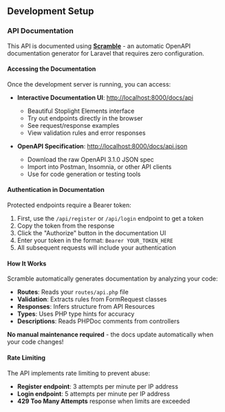 ## Development Setup

### API Documentation

This API is documented using **[Scramble](https://scramble.dedoc.co/)** - an automatic OpenAPI documentation generator for Laravel that requires zero configuration.

#### Accessing the Documentation

Once the development server is running, you can access:

- **Interactive Documentation UI**: [http://localhost:8000/docs/api](http://localhost:8000/docs/api)
  - Beautiful Stoplight Elements interface
  - Try out endpoints directly in the browser
  - See request/response examples
  - View validation rules and error responses

- **OpenAPI Specification**: [http://localhost:8000/docs/api.json](http://localhost:8000/docs/api.json)
  - Download the raw OpenAPI 3.1.0 JSON spec
  - Import into Postman, Insomnia, or other API clients
  - Use for code generation or testing tools

#### Authentication in Documentation

Protected endpoints require a Bearer token:

1. First, use the `/api/register` or `/api/login` endpoint to get a token
2. Copy the token from the response
3. Click the "Authorize" button in the documentation UI
4. Enter your token in the format: `Bearer YOUR_TOKEN_HERE`
5. All subsequent requests will include your authentication

#### How It Works

Scramble automatically generates documentation by analyzing your code:

- **Routes**: Reads your `routes/api.php` file
- **Validation**: Extracts rules from FormRequest classes
- **Responses**: Infers structure from API Resources
- **Types**: Uses PHP type hints for accuracy
- **Descriptions**: Reads PHPDoc comments from controllers

**No manual maintenance required** - the docs update automatically when your code changes!

#### Rate Limiting

The API implements rate limiting to prevent abuse:

- **Register endpoint**: 3 attempts per minute per IP address
- **Login endpoint**: 5 attempts per minute per IP address
- **429 Too Many Attempts** response when limits are exceeded
